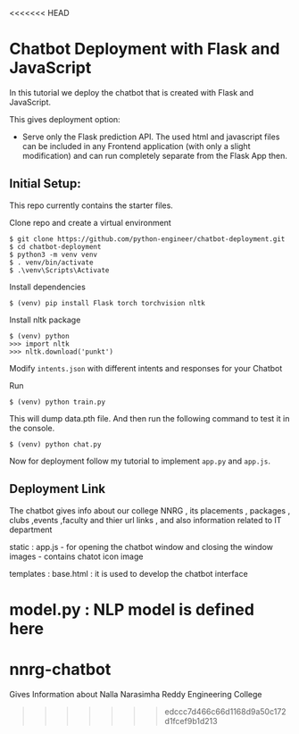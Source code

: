 <<<<<<< HEAD
# Chatbot Deployment with Flask and JavaScript

In this tutorial we deploy the chatbot that is created with Flask and JavaScript.

This gives  deployment option:
- Serve only the Flask prediction API. The used html and javascript files can be included in any Frontend application (with only a slight modification) and can run completely separate from the Flask App then.

## Initial Setup:
This repo currently contains the starter files.

Clone repo and create a virtual environment
```
$ git clone https://github.com/python-engineer/chatbot-deployment.git
$ cd chatbot-deployment
$ python3 -m venv venv
$ . venv/bin/activate
$ .\venv\Scripts\Activate
```
Install dependencies
```
$ (venv) pip install Flask torch torchvision nltk
```
Install nltk package
```
$ (venv) python
>>> import nltk
>>> nltk.download('punkt')
```
Modify `intents.json` with different intents and responses for your Chatbot

Run
```
$ (venv) python train.py
```
This will dump data.pth file. And then run
the following command to test it in the console.
```
$ (venv) python chat.py
```

Now for deployment follow my tutorial to implement `app.py` and `app.js`.


## Deployment Link



The chatbot gives info about our college NNRG , its placements , packages , clubs ,events ,faculty and thier url links , and also information related to  IT department 



static : app.js - for opening the chatbot window and closing the window 
images - contains chatot icon image 



templates :
base.html : it is used to develop the chatbot interface


model.py : NLP model is defined here 
=======
# nnrg-chatbot
Gives Information about Nalla Narasimha Reddy Engineering College
>>>>>>> edccc7d466c66d1168d9a50c172d1fcef9b1d213
